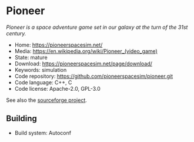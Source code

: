 # Pioneer

_Pioneer is a space adventure game set in our galaxy at the turn of the 31st century._

- Home: https://pioneerspacesim.net/
- Media: https://en.wikipedia.org/wiki/Pioneer_(video_game)
- State: mature
- Download: https://pioneerspacesim.net/page/download/
- Keywords: simulation
- Code repository: https://github.com/pioneerspacesim/pioneer.git
- Code language: C++, C
- Code license: Apache-2.0, GPL-3.0

See also the [sourceforge project](https://sourceforge.net/projects/pioneerspacesim/).

## Building

- Build system: Autoconf

